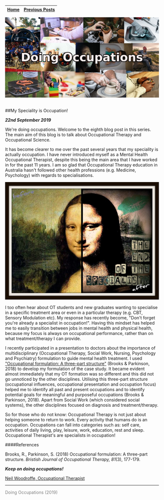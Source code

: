 
| [Home](index.html) | [Previous Posts](archive.html) |
| --------|--------|

<p align="center"><img src="img/doing_pic.jpg"></p>
<br>
##My Speciality is Occupation!

***22nd September 2019***

We're doing occupations. Welcome to the eighth blog post in this series. The main aim of this blog is to talk about Occupational Therapy and Occupational Science. 

It has become clearer to me over the past several years that my speciality is actually occupation. I have never introduced myself as a Mental Health Occupational Therapist, despite this being the main area that I have worked in for the past 11 years. I am so glad that Occupational Therapy education in Australia hasn't followed other health professions (e.g. Medicine, Psychology) with regards to specialisations. 

<p align="center"><img src="img/specialist.jpg"></p>

I too often hear about OT students and new graduates wanting to specialise in a specific treatment area or even in a particular therapy (e.g. CBT, Sensory Modulation etc). My response has recently become, "Don't forget you're already a specialist in occupation!". Having this mindset has helped me to easily transition between jobs in mental health and physical health, because my focus is always on occupational performance, rather than on what treatment/therapy I can provide.

I recently participated in a presentation to doctors about the importance of multidisciplinary (Occupational Therapy, Social Work, Nursing, Psychology and Psychiatry) formulation to guide mental health treatment. I used  ["Occupational formulation: A three-part structure"](https://journals.sagepub.com/doi/abs/10.1177/0308022617745015) (Brooks & Parkinson, 2018) to develop my formulation of the case study. It became evident almost immediately that my OT formation was so different and this did not go unnoticed by the other disciplines. Utilising this three-part structure (occupational influences, occupational presentation and occupation focus) helped me to identify all past and present occupations and to identify potential goals for meaningful and purposeful occupations (Brooks & Parkinson, 2018). Apart from Social Work (which considered social systems), the other disciplines focused on diagnosis and treatment/therapy.

So for those who do not know: Occupational Therapy is not just about helping someone to return to work. Every activity that humans do is an occupation. Occupations can fall into categories such as: self care, activities of daily living, play, leisure, work, education, rest and sleep. Occupational Therapist's are specialists in occupation!

####References

Brooks, R., Parkinson, S. (2018) Occupational formulation: A three-part structure. *Bristish Journal of Occupational Therapy, 81*(3), 177-179.


***Keep on doing occupations!***

[Neil Woodroffe, Occupational Therapist](archive/meet_neil.html)

***
<p style="color: grey;"> Doing Occupations (2019) </p>